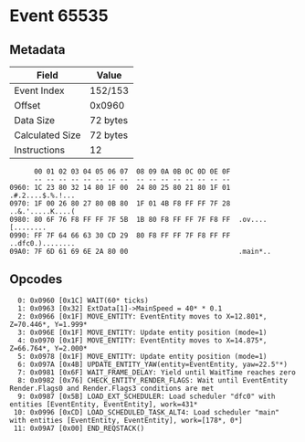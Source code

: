 # Event 65535

## Metadata

| Field           | Value    |
|-----------------|----------|
| Event Index     | 152/153  |
| Offset          | 0x0960   |
| Data Size       | 72 bytes |
| Calculated Size | 72 bytes |
| Instructions    | 12       |

```
      00 01 02 03 04 05 06 07  08 09 0A 0B 0C 0D 0E 0F
      -- -- -- -- -- -- -- --  -- -- -- -- -- -- -- --
0960: 1C 23 80 32 14 80 1F 00  24 80 25 80 21 80 1F 01  .#.2....$.%.!...
0970: 1F 00 26 80 27 80 0B 80  1F 01 4B F8 FF FF 7F 28  ..&.'.....K....(
0980: 80 6F 76 F8 FF FF 7F 5B  1B 80 F8 FF FF 7F F8 FF  .ov....[........
0990: FF 7F 64 66 63 30 CD 29  80 F8 FF FF 7F F8 FF FF  ..dfc0.)........
09A0: 7F 6D 61 69 6E 2A 80 00                           .main*..        
```

## Opcodes

```
  0: 0x0960 [0x1C] WAIT(60* ticks)
  1: 0x0963 [0x32] ExtData[1]->MainSpeed = 40* * 0.1
  2: 0x0966 [0x1F] MOVE_ENTITY: EventEntity moves to X=12.801*, Z=70.446*, Y=1.999*
  3: 0x096E [0x1F] MOVE_ENTITY: Update entity position (mode=1)
  4: 0x0970 [0x1F] MOVE_ENTITY: EventEntity moves to X=14.875*, Z=66.764*, Y=2.000*
  5: 0x0978 [0x1F] MOVE_ENTITY: Update entity position (mode=1)
  6: 0x097A [0x4B] UPDATE_ENTITY_YAW(entity=EventEntity, yaw=22.5°*)
  7: 0x0981 [0x6F] WAIT_FRAME_DELAY: Yield until WaitTime reaches zero
  8: 0x0982 [0x76] CHECK_ENTITY_RENDER_FLAGS: Wait until EventEntity Render.Flags0 and Render.Flags3 conditions are met
  9: 0x0987 [0x5B] LOAD_EXT_SCHEDULER: Load scheduler "dfc0" with entities [EventEntity, EventEntity], work=431*
 10: 0x0996 [0xCD] LOAD_SCHEDULED_TASK_ALT4: Load scheduler "main" with entities [EventEntity, EventEntity], work=[178*, 0*]
 11: 0x09A7 [0x00] END_REQSTACK()
```
